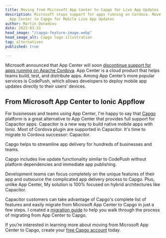 ```yaml
---
title: Moving from Microsoft App Center to Capgo for Live App Updates
description: Microsoft stops support for apps running on Cordova. Move from Microsoft
  App Center to Capgo for Mobile Live App Updates
author: Martin Donadieu
date: 2022-03-21
head_image: "/capgo-feature-image.webp"
head_image_alt: Capgo logo illustration
tag: alternatives
published: true

---
```

Microsoft announced that App Center will soon [discontinue support for apps running on Apache Cordova](https://devblogs.microsoft.com/appcenter/announcing-apache-cordova-retirement/). App Center is a cloud product that helps teams build, test, and distribute apps. Among App Center’s more popular services is CodePush, which allows developers to deploy mobile app updates directly to their users’ devices.

## From Microsoft App Center to Ionic Appflow

For businesses and teams using App Center, I'm happy to say that [Capgo](https://capgo.app) platform is a great alternative to App Center that provides full support for Capacitor apps. Capacitor is a new way to build native mobile apps with Ionic. Most of Cordova plugin are supported in Capacitor. It's time to migrate to Cordova successor: Capacitor.

Capgo helps to streamline app delivery for hundreds of businesses and teams.

Capgo includes live update functionality similar to CodePush without platform dependencies and immediate app publishing.

Development teams can focus completely on the unique features of their app and outsource the complicated app delivery process to Capgo. Plus, unlike App Center, My solution is 100% focused on hybrid architectures like Capacitor.

Capacitor customers can take advantage of Capgo's complete list of features and easily migrate from Microsoft App Center to Capgo in just a few steps. I created a [migration guide](https://capgo.app/blog/appcenter-migration) to help you walk through the process of migrating from App Center to Capgo.

If you’re interested in learning more about moving from Microsoft App Center to Capgo, create your [free Capgo account](https://capgo.app/register) today.
